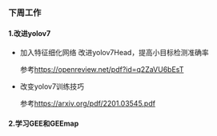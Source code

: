 ### 下周工作

#### 1.改进yolov7

* 加入特征细化网络 改进yolov7Head，提高小目标检测准确率

  参考<https://openreview.net/pdf?id=q2ZaVU6bEsT>

* 改变yolov7训练技巧

  参考<https://arxiv.org/pdf/2201.03545.pdf>

  

#### 2.学习GEE和GEEmap

